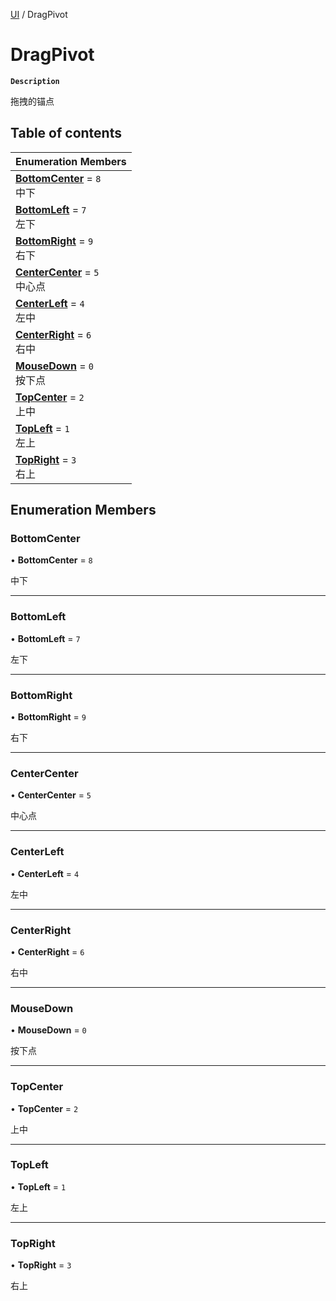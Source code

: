 [UI](../modules/UI.UI.md) / DragPivot

# DragPivot <Badge type="tip" text="Enumeration" />

**`Description`**

拖拽的锚点

## Table of contents

| Enumeration Members                                                   |
| :-------------------------------------------------------------------- |
| **[BottomCenter](UI.UI.DragPivot.md#bottomcenter)** = `8` <br> 中下   |
| **[BottomLeft](UI.UI.DragPivot.md#bottomleft)** = `7` <br> 左下       |
| **[BottomRight](UI.UI.DragPivot.md#bottomright)** = `9` <br> 右下     |
| **[CenterCenter](UI.UI.DragPivot.md#centercenter)** = `5` <br> 中心点 |
| **[CenterLeft](UI.UI.DragPivot.md#centerleft)** = `4` <br> 左中       |
| **[CenterRight](UI.UI.DragPivot.md#centerright)** = `6` <br> 右中     |
| **[MouseDown](UI.UI.DragPivot.md#mousedown)** = `0` <br> 按下点       |
| **[TopCenter](UI.UI.DragPivot.md#topcenter)** = `2` <br> 上中         |
| **[TopLeft](UI.UI.DragPivot.md#topleft)** = `1` <br> 左上             |
| **[TopRight](UI.UI.DragPivot.md#topright)** = `3` <br> 右上           |

## Enumeration Members

### BottomCenter

• **BottomCenter** = `8`

中下

---

### BottomLeft

• **BottomLeft** = `7`

左下

---

### BottomRight

• **BottomRight** = `9`

右下

---

### CenterCenter

• **CenterCenter** = `5`

中心点

---

### CenterLeft

• **CenterLeft** = `4`

左中

---

### CenterRight

• **CenterRight** = `6`

右中

---

### MouseDown

• **MouseDown** = `0`

按下点

---

### TopCenter

• **TopCenter** = `2`

上中

---

### TopLeft

• **TopLeft** = `1`

左上

---

### TopRight

• **TopRight** = `3`

右上

